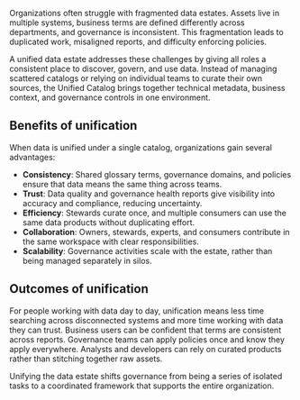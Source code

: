 Organizations often struggle with fragmented data estates. Assets live in multiple systems, business terms are defined differently across departments, and governance is inconsistent. This fragmentation leads to duplicated work, misaligned reports, and difficulty enforcing policies.

A unified data estate addresses these challenges by giving all roles a consistent place to discover, govern, and use data. Instead of managing scattered catalogs or relying on individual teams to curate their own sources, the Unified Catalog brings together technical metadata, business context, and governance controls in one environment.

## Benefits of unification

When data is unified under a single catalog, organizations gain several advantages:

- **Consistency**: Shared glossary terms, governance domains, and policies ensure that data means the same thing across teams.
- **Trust**: Data quality and governance health reports give visibility into accuracy and compliance, reducing uncertainty.
- **Efficiency**: Stewards curate once, and multiple consumers can use the same data products without duplicating effort.
- **Collaboration**: Owners, stewards, experts, and consumers contribute in the same workspace with clear responsibilities.
- **Scalability**: Governance activities scale with the estate, rather than being managed separately in silos.

## Outcomes of unification

For people working with data day to day, unification means less time searching across disconnected systems and more time working with data they can trust. Business users can be confident that terms are consistent across reports. Governance teams can apply policies once and know they apply everywhere. Analysts and developers can rely on curated products rather than stitching together raw assets.

Unifying the data estate shifts governance from being a series of isolated tasks to a coordinated framework that supports the entire organization.
